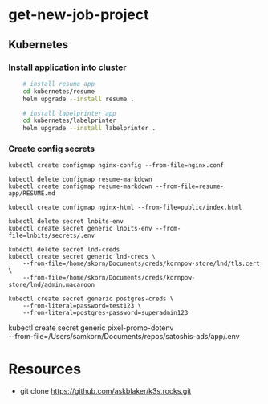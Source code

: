 # get-new-job-project


## Kubernetes

### Install application into cluster
```bash
    # install resume app
    cd kubernetes/resume
    helm upgrade --install resume .
```

```bash
    # install labelprinter app
    cd kubernetes/labelprinter
    helm upgrade --install labelprinter .
```

### Create config secrets
```
kubectl create configmap nginx-config --from-file=nginx.conf
```

```
kubectl delete configmap resume-markdown
kubectl create configmap resume-markdown --from-file=resume-app/RESUME.md

kubectl create configmap nginx-html --from-file=public/index.html
```

```
kubectl delete secret lnbits-env
kubectl create secret generic lnbits-env --from-file=lnbits/secrets/.env

kubectl delete secret lnd-creds
kubectl create secret generic lnd-creds \
    --from-file=/home/skorn/Documents/creds/kornpow-store/lnd/tls.cert \
    --from-file=/home/skorn/Documents/creds/kornpow-store/lnd/admin.macaroon
```

```
kubectl create secret generic postgres-creds \
    --from-literal=password=test123 \
    --from-literal=postgres-password=superadmin123
```

kubectl create secret generic pixel-promo-dotenv \
    --from-file=/Users/samkorn/Documents/repos/satoshis-ads/app/.env


# Resources
- git clone https://github.com/askblaker/k3s.rocks.git